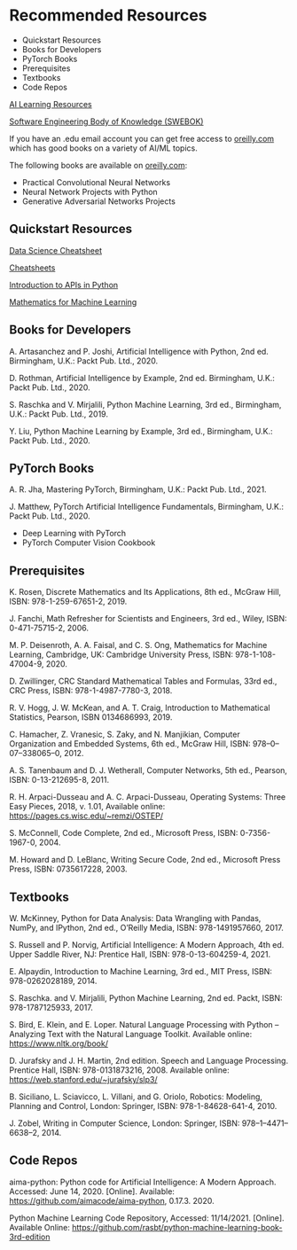 # Recommended Resources

<!-- MarkdownTOC -->

- Quickstart Resources
- Books for Developers
- PyTorch Books
- Prerequisites
- Textbooks
- Code Repos

<!-- /MarkdownTOC -->

[AI Learning Resources](https://aicoder.medium.com/ai-learning-resources-b49da21fd3b8)

[Software Engineering Body of Knowledge (SWEBOK)](https://www.computer.org/education/bodies-of-knowledge/software-engineering)

If you have an .edu email account you can get free access to [oreilly.com](https://www.oreilly.com/) which has  good books on a variety of AI/ML topics.

The following books are available on  [oreilly.com](https://www.oreilly.com/):

- Practical Convolutional Neural Networks
- Neural Network Projects with Python
- Generative Adversarial Networks Projects


## Quickstart Resources

[Data Science Cheatsheet](https://github.com/aaronwangy/Data-Science-Cheatsheet)

[Cheatsheets](https://github.com/Neklaustares-tPtwP/Resources/tree/main/Cheat%20Sheets)

[Introduction to APIs in Python](https://towardsdatascience.com/quick-fire-guide-to-apis-in-python-891dd98c8877?source=rss----7f60cf5620c9---4)


[Mathematics for Machine Learning](https://mml-book.github.io/)


## Books for Developers

A. Artasanchez and P. Joshi, Artificial Intelligence with Python, 2nd ed. Birmingham, U.K.: Packt Pub. Ltd., 2020.

D. Rothman, Artificial Intelligence by Example, 2nd ed. Birmingham, U.K.: Packt Pub. Ltd., 2020.

S. Raschka and V. Mirjalili, Python Machine Learning, 3rd ed., Birmingham, U.K.: Packt Pub. Ltd., 2019.

Y. Liu, Python Machine Learning by Example, 3rd ed., Birmingham, U.K.: Packt Pub. Ltd., 2020.


## PyTorch Books

A. R. Jha, Mastering PyTorch, Birmingham, U.K.: Packt Pub. Ltd., 2021.

J. Matthew, PyTorch Artificial Intelligence Fundamentals, Birmingham, U.K.: Packt Pub. Ltd., 2020.

- Deep Learning with PyTorch
- PyTorch Computer Vision Cookbook


## Prerequisites

K. Rosen, Discrete Mathematics and Its Applications, 8th ed., McGraw Hill, ISBN: 978-1-259-67651-2, 2019. 


J. Fanchi, Math Refresher for Scientists and Engineers, 3rd ed., Wiley, ISBN: 0-471-75715-2, 2006. 

M. P. Deisenroth, A. A. Faisal, and C. S. Ong, Mathematics for Machine Learning, Cambridge, UK: Cambridge University Press, ISBN: 978-1-108-47004-9, 2020.

D. Zwillinger, CRC Standard Mathematical Tables and Formulas, 33rd ed., CRC Press, ISBN: 978-1-4987-7780-3, 2018.


R. V. Hogg, J. W. McKean, and A. T. Craig, Introduction to Mathematical Statistics, Pearson, ISBN 0134686993, 2019.  

C. Hamacher, Z. Vranesic, S. Zaky, and N. Manjikian, Computer Organization and Embedded Systems, 6th ed., McGraw Hill, ISBN: 978–0–07–338065–0, 2012. 

A. S. Tanenbaum and D. J. Wetherall, Computer Networks, 5th ed., Pearson, ISBN: 0-13-212695-8, 2011. 

R. H. Arpaci-Dusseau and A. C. Arpaci-Dusseau, Operating Systems: Three Easy Pieces, 2018, v. 1.01, Available online: https://pages.cs.wisc.edu/~remzi/OSTEP/


S. McConnell, Code Complete, 2nd ed., Microsoft Press, ISBN: 0-7356-1967-0, 2004. 

M. Howard and D. LeBlanc, Writing Secure Code, 2nd ed., Microsoft Press Press, ISBN: 0735617228, 2003. 


## Textbooks

W. McKinney, Python for Data Analysis: Data Wrangling with Pandas, NumPy, and IPython, 2nd ed., O’Reilly Media, ISBN: 978-1491957660, 2017.

S. Russell and P. Norvig, Artificial Intelligence: A Modern Approach, 4th ed. Upper Saddle River, NJ: Prentice Hall, ISBN: 978-0-13-604259-4, 2021.

E. Alpaydin, Introduction to Machine Learning, 3rd ed., MIT Press, ISBN: 978-0262028189, 2014.

S. Raschka. and V. Mirjalili, Python Machine Learning, 2nd ed. Packt, ISBN: 978-1787125933, 2017.

S. Bird, E. Klein, and E. Loper. Natural Language Processing with Python – Analyzing Text with the Natural Language Toolkit. Available online: https://www.nltk.org/book/

D. Jurafsky and J. H. Martin, 2nd edition. Speech and Language Processing. Prentice Hall, ISBN: 978-0131873216, 2008. Available online: https://web.stanford.edu/~jurafsky/slp3/


B. Siciliano, L. Sciavicco, L. Villani, and G. Oriolo, Robotics: Modeling, Planning and Control, London: Springer, ISBN: 978-1-84628-641-4, 2010.

J. Zobel, Writing in Computer Science, London: Springer, ISBN: 978–1–4471–6638–2, 2014.


## Code Repos

aima-python: Python code for Artificial Intelligence: A Modern Approach. Accessed: June 14, 2020. [Online]. Available: https://github.com/aimacode/aima-python, 0.17.3. 2020.

Python Machine Learning Code Repository, Accessed: 11/14/2021. [Online].  Available Online: https://github.com/rasbt/python-machine-learning-book-3rd-edition

